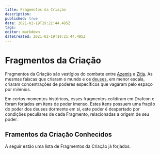 ```yaml
---
title: Fragmentos da Criação
description: 
published: true
date: 2021-02-19T19:21:44.485Z
tags: 
editor: markdown
dateCreated: 2021-02-19T19:21:44.485Z
---
```


# Fragmentos da Criação
Fragmentos da Criação são vestígios do combate entre [Azemis](/divindades/panteao-das-treze-estrelas/azemis#azemis) e [Zitia](/divindades/panteao-das-treze-estrelas/zitia#zitia). As mesmas faíscas que criaram o mundo e os [deuses](/e/en/divindades/panteao-das-treze-estrelas), em menor escala, criaram concentrações de poderes específicos que vagaram pelo espaço por milénios.

Em certos momentos históricos, esses fragmentos colidiram em Drafeon e foram forjados em itens de poder imenso. Estes itens possuem uma fração do poder dos deuses dormente em si, este poder é despertado por condições peculiares de cada Fragmento, relacionadas a origem de seu poder.

## Framentos da Criação Conhecidos
A seguir estão uma lista de Fragmentos da Criação já forjados.